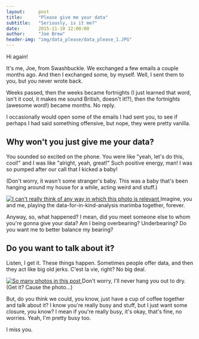 ```yaml
---
layout:     post
title:      "Please give me your data"
subtitle:   "Seriously, is it me?"
date:       2015-11-10 12:00:00
author:     "Joe Brew"
header-img: "img/data_please/data_please_1.JPG"
---
```


<p>Hi again!</p>

<p>It's me, Joe, from Swashbuckle.  We exchanged a few emails a couple months ago.  And then I exchanged some, by myself.  Well, I sent them to you, but you never wrote back.</p>

<p>Weeks passed, then the weeks became fortnights (I just learned that word, isn't it cool, it makes me sound British, doesn't it!?), then the fortnights (awesome word!) became months. No reply.</p>

<p>I occasionally would open some of the emails I had sent you, to see if perhaps I had said something offensive, but nope, they were pretty vanilla.</p>

<h2 class="section-heading">Why won't you just give me your data?</h2>

<p>You sounded so excited on the phone. You were like "yeah, let's do this, cool!" and I was like "alright, yeah, great!"  Such positive energy, man!  I was so pumped after our call that I kicked a baby!</p>

<p>(Don't worry, it wasn't some stranger's baby.  This was a baby that's been hanging around my house for a while, acting weird and stuff.)</p>

<a href="#">
    <img src="{{ site.baseurl }}/img/data_please/data_please_2.JPG" alt="I can't really think of any way in which this photo is relevant">
</a>
<span class="caption text-muted">Imagine, you and me, playing the data-for-in-kind-analysis marimba together, forever.</span>



<p>Anyway, so, what happened?  I mean, did you meet someone else to whom you're gonna give your data?  Am I being overbearing?  Underbearing?  Do you want me to better balance my bearing?</p>

<h2 class="section-heading">Do you want to talk about it?</h2>

<p>Listen, I get it.  These things happen.  Sometimes people offer data, and then they act like big old jerks.  C'est la vie, right?  No big deal.  </p>


<a href="#">
    <img src="{{ site.baseurl }}/img/data_please/data_please_3.JPG" alt="So many photos in this post">
</a>
<span class="caption text-muted">Don't worry, I'll never hang you out to dry.  (Get it?  Cause the photo...)</span>


<p>But, do you think we could, you know, just have a cup of coffee together and talk about it?  I know you're really busy and stuff, but I just want some closure, you know?  I mean if you're really busy, it's okay, that's fine, no worries.  Yeah, I'm pretty busy too.</p>

<p>I miss you.</p>
